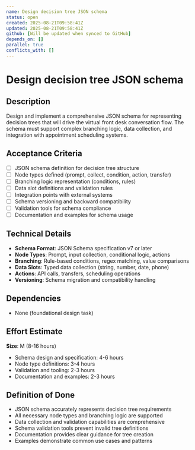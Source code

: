 ```yaml
---
name: Design decision tree JSON schema
status: open
created: 2025-08-21T09:58:41Z
updated: 2025-08-21T09:58:41Z
github: [Will be updated when synced to GitHub]
depends_on: []
parallel: true
conflicts_with: []
---
```


# Design decision tree JSON schema

## Description
Design and implement a comprehensive JSON schema for representing decision trees that will drive the virtual front desk conversation flow. The schema must support complex branching logic, data collection, and integration with appointment scheduling systems.

## Acceptance Criteria
- [ ] JSON schema definition for decision tree structure
- [ ] Node types defined (prompt, collect, condition, action, transfer)
- [ ] Branching logic representation (conditions, rules)
- [ ] Data slot definitions and validation rules
- [ ] Integration points with external systems
- [ ] Schema versioning and backward compatibility
- [ ] Validation tools for schema compliance
- [ ] Documentation and examples for schema usage

## Technical Details
- **Schema Format**: JSON Schema specification v7 or later
- **Node Types**: Prompt, input collection, conditional logic, actions
- **Branching**: Rule-based conditions, regex matching, value comparisons
- **Data Slots**: Typed data collection (string, number, date, phone)
- **Actions**: API calls, transfers, scheduling operations
- **Versioning**: Schema migration and compatibility handling

## Dependencies
- None (foundational design task)

## Effort Estimate
**Size**: M (8-16 hours)
- Schema design and specification: 4-6 hours
- Node type definitions: 3-4 hours
- Validation and tooling: 2-3 hours
- Documentation and examples: 2-3 hours

## Definition of Done
- JSON schema accurately represents decision tree requirements
- All necessary node types and branching logic are supported
- Data collection and validation capabilities are comprehensive
- Schema validation tools prevent invalid tree definitions
- Documentation provides clear guidance for tree creation
- Examples demonstrate common use cases and patterns